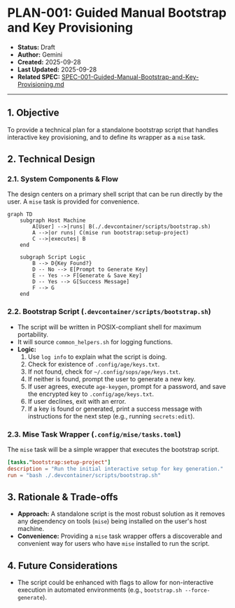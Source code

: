 # PLAN-001: Guided Manual Bootstrap and Key Provisioning

*   **Status:** Draft
*   **Author:** Gemini
*   **Created:** 2025-09-28
*   **Last Updated:** 2025-09-28
*   **Related SPEC:** [SPEC-001-Guided-Manual-Bootstrap-and-Key-Provisioning.md](./SPEC-001-Guided-Manual-Bootstrap-and-Key-Provisioning.md)

---

## 1. Objective

To provide a technical plan for a standalone bootstrap script that handles interactive key provisioning, and to define its wrapper as a `mise` task.

## 2. Technical Design

### 2.1. System Components & Flow

The design centers on a primary shell script that can be run directly by the user. A `mise` task is provided for convenience.

```mermaid
graph TD
    subgraph Host Machine
        A[User] -->|runs| B(./.devcontainer/scripts/bootstrap.sh)
        A -->|or runs| C(mise run bootstrap:setup-project)
        C -->|executes| B
    end

    subgraph Script Logic
        B --> D{Key Found?}
        D -- No --> E[Prompt to Generate Key]
        E -- Yes --> F[Generate & Save Key]
        D -- Yes --> G[Success Message]
        F --> G
    end
```

### 2.2. Bootstrap Script (`.devcontainer/scripts/bootstrap.sh`)

*   The script will be written in POSIX-compliant shell for maximum portability.
*   It will source `common_helpers.sh` for logging functions.
*   **Logic:**
    1.  Use `log info` to explain what the script is doing.
    2.  Check for existence of `.config/age/keys.txt`.
    3.  If not found, check for `~/.config/sops/age/keys.txt`.
    4.  If neither is found, prompt the user to generate a new key.
    5.  If user agrees, execute `age-keygen`, prompt for a password, and save the encrypted key to `.config/age/keys.txt`.
    6.  If user declines, exit with an error.
    7.  If a key is found or generated, print a success message with instructions for the next step (e.g., running `secrets:edit`).

### 2.3. Mise Task Wrapper (`.config/mise/tasks.toml`)

The `mise` task will be a simple wrapper that executes the bootstrap script.

```toml
[tasks."bootstrap:setup-project"]
description = "Run the initial interactive setup for key generation."
run = "bash ./.devcontainer/scripts/bootstrap.sh"
```

## 3. Rationale & Trade-offs

*   **Approach:** A standalone script is the most robust solution as it removes any dependency on tools (`mise`) being installed on the user's host machine.
*   **Convenience:** Providing a `mise` task wrapper offers a discoverable and convenient way for users who have `mise` installed to run the script.

## 4. Future Considerations

*   The script could be enhanced with flags to allow for non-interactive execution in automated environments (e.g., `bootstrap.sh --force-generate`).
